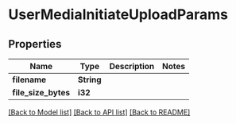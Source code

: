 # UserMediaInitiateUploadParams

## Properties

Name | Type | Description | Notes
------------ | ------------- | ------------- | -------------
**filename** | **String** |  | 
**file_size_bytes** | **i32** |  | 

[[Back to Model list]](../README.md#documentation-for-models) [[Back to API list]](../README.md#documentation-for-api-endpoints) [[Back to README]](../README.md)


